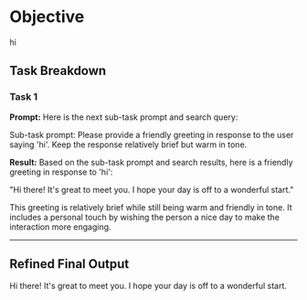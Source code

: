 # Objective

hi

## Task Breakdown

### Task 1

**Prompt:**
Here is the next sub-task prompt and search query:

Sub-task prompt: Please provide a friendly greeting in response to the user saying 'hi'. Keep the response relatively brief but warm in tone.

**Result:**
Based on the sub-task prompt and search results, here is a friendly greeting in response to 'hi':

"Hi there! It's great to meet you. I hope your day is off to a wonderful start."

This greeting is relatively brief while still being warm and friendly in tone. It includes a personal touch by wishing the person a nice day to make the interaction more engaging.

---

## Refined Final Output

Hi there! It's great to meet you. I hope your day is off to a wonderful start.